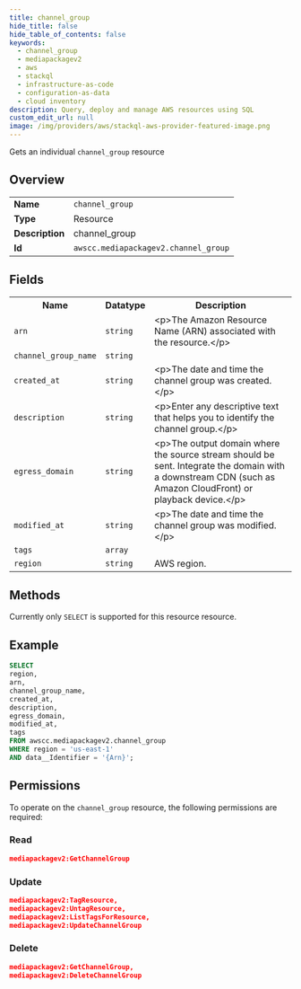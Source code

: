 ```yaml
---
title: channel_group
hide_title: false
hide_table_of_contents: false
keywords:
  - channel_group
  - mediapackagev2
  - aws
  - stackql
  - infrastructure-as-code
  - configuration-as-data
  - cloud inventory
description: Query, deploy and manage AWS resources using SQL
custom_edit_url: null
image: /img/providers/aws/stackql-aws-provider-featured-image.png
---
```

Gets an individual <code>channel_group</code> resource

## Overview
<table><tbody>
<tr><td><b>Name</b></td><td><code>channel_group</code></td></tr>
<tr><td><b>Type</b></td><td>Resource</td></tr>
<tr><td><b>Description</b></td><td>channel_group</td></tr>
<tr><td><b>Id</b></td><td><code>awscc.mediapackagev2.channel_group</code></td></tr>
</tbody></table>

## Fields
<table><tbody>
<tr><th>Name</th><th>Datatype</th><th>Description</th></tr>
<tr><td><code>arn</code></td><td><code>string</code></td><td>&lt;p&gt;The Amazon Resource Name (ARN) associated with the resource.&lt;&#x2F;p&gt;</td></tr>
<tr><td><code>channel_group_name</code></td><td><code>string</code></td><td></td></tr>
<tr><td><code>created_at</code></td><td><code>string</code></td><td>&lt;p&gt;The date and time the channel group was created.&lt;&#x2F;p&gt;</td></tr>
<tr><td><code>description</code></td><td><code>string</code></td><td>&lt;p&gt;Enter any descriptive text that helps you to identify the channel group.&lt;&#x2F;p&gt;</td></tr>
<tr><td><code>egress_domain</code></td><td><code>string</code></td><td>&lt;p&gt;The output domain where the source stream should be sent. Integrate the domain with a downstream CDN (such as Amazon CloudFront) or playback device.&lt;&#x2F;p&gt;</td></tr>
<tr><td><code>modified_at</code></td><td><code>string</code></td><td>&lt;p&gt;The date and time the channel group was modified.&lt;&#x2F;p&gt;</td></tr>
<tr><td><code>tags</code></td><td><code>array</code></td><td></td></tr>
<tr><td><code>region</code></td><td><code>string</code></td><td>AWS region.</td></tr>

</tbody></table>

## Methods
Currently only <code>SELECT</code> is supported for this resource resource.

## Example
```sql
SELECT
region,
arn,
channel_group_name,
created_at,
description,
egress_domain,
modified_at,
tags
FROM awscc.mediapackagev2.channel_group
WHERE region = 'us-east-1'
AND data__Identifier = '{Arn}';
```

## Permissions

To operate on the <code>channel_group</code> resource, the following permissions are required:

### Read
```json
mediapackagev2:GetChannelGroup
```

### Update
```json
mediapackagev2:TagResource,
mediapackagev2:UntagResource,
mediapackagev2:ListTagsForResource,
mediapackagev2:UpdateChannelGroup
```

### Delete
```json
mediapackagev2:GetChannelGroup,
mediapackagev2:DeleteChannelGroup
```

